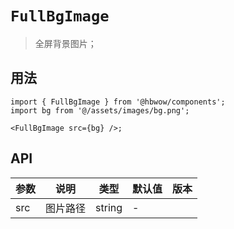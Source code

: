 # `FullBgImage`

> 全屏背景图片；

## 用法

```tsx
import { FullBgImage } from '@hbwow/components';
import bg from '@/assets/images/bg.png';

<FullBgImage src={bg} />;
```

## API

| 参数 | 说明     | 类型   | 默认值 | 版本 |
| ---- | -------- | ------ | ------ | ---- |
| src  | 图片路径 | string | -      |
